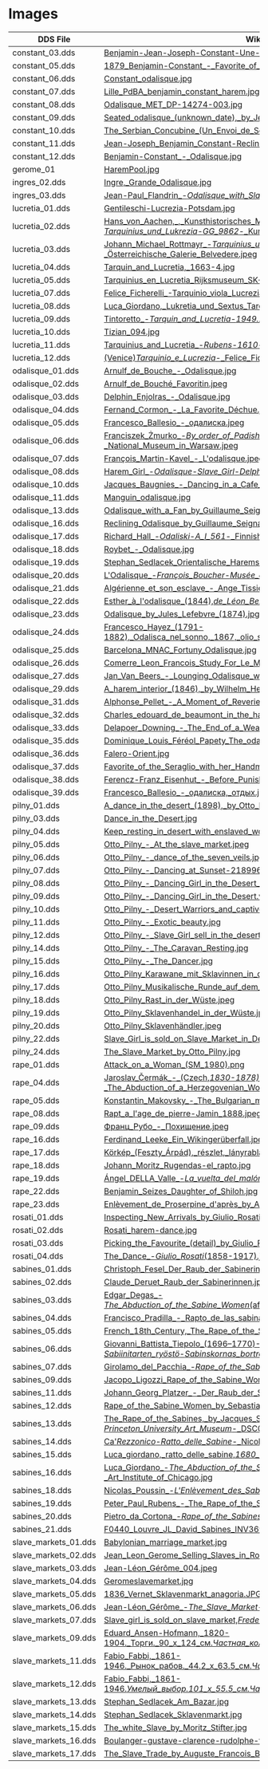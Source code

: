 # Images

| DDS File | Wikimedia Image |
|---|---|
| constant_03.dds | [Benjamin-Jean-Joseph-Constant-Une-Terrasse-Au-Maroc.jpg](https://commons.wikimedia.org/wiki/File:Benjamin-Jean-Joseph-Constant-Une-Terrasse-Au-Maroc.jpg) |
| constant_05.dds | [1879_Benjamin-Constant_-_Favorite_of_the_Emir.jpg](https://commons.wikimedia.org/wiki/File:1879_Benjamin-Constant_-_Favorite_of_the_Emir.jpg) |
| constant_06.dds | [Constant_odalisque.jpg](https://commons.wikimedia.org/wiki/File:Constant_odalisque.jpg) |
| constant_07.dds | [Lille_PdBA_benjamin_constant_harem.jpg](https://commons.wikimedia.org/wiki/File:Lille_PdBA_benjamin_constant_harem.jpg) |
| constant_08.dds | [Odalisque_MET_DP-14274-003.jpg](https://commons.wikimedia.org/wiki/File:Odalisque_MET_DP-14274-003.jpg) |
| constant_09.dds | [Seated_odalisque_(unknown_date),_by_Jean-Joseph_Benjamin-Constant.jpg](https://commons.wikimedia.org/wiki/File:Seated_odalisque_(unknown_date),_by_Jean-Joseph_Benjamin-Constant.jpg) |
| constant_10.dds | [The_Serbian_Concubine_(Un_Envoi_de_Serbie)_MET_DP-16687-001.jpg](https://commons.wikimedia.org/wiki/File:The_Serbian_Concubine_(Un_Envoi_de_Serbie)_MET_DP-16687-001.jpg) |
| constant_11.dds | [Jean-Joseph_Benjamin_Constant-Reclining_Odalisque.jpg](https://commons.wikimedia.org/wiki/File:Jean-Joseph_Benjamin_Constant-Reclining_Odalisque.jpg) |
| constant_12.dds | [Benjamin-Constant_-_Odalisque.jpg](https://commons.wikimedia.org/wiki/File:Benjamin-Constant_-_Odalisque.jpg) |
| gerome_01 | [HaremPool.jpg](https://commons.wikimedia.org/wiki/File:HaremPool.jpg) |
| ingres_02.dds | [Ingre,_Grande_Odalisque.jpg](https://commons.wikimedia.org/wiki/File:Ingre,_Grande_Odalisque.jpg) |
| ingres_03.dds | [Jean-Paul_Flandrin_-_Odalisque_with_Slave_-_Walters_37887.jpg](https://commons.wikimedia.org/wiki/File:Jean-Paul_Flandrin_-_Odalisque_with_Slave_-_Walters_37887.jpg) |
| lucretia_01.dds | [Gentileschi-Lucrezia-Potsdam.jpg](https://commons.wikimedia.org/wiki/File:Gentileschi-Lucrezia-Potsdam.jpg) |
| lucretia_02.dds | [Hans_von_Aachen,_,_Kunsthistorisches_Museum_Wien,_Gemäldegalerie_-_Tarquinius_und_Lukrezia_-_GG_9862_-_Kunsthistorisches_Museum.jpeg](https://commons.wikimedia.org/wiki/File:Hans_von_Aachen,_,_Kunsthistorisches_Museum_Wien,_Gem%C3%A4ldegalerie_-_Tarquinius_und_Lukrezia_-_GG_9862_-_Kunsthistorisches_Museum.jpg) |
| lucretia_03.dds | [Johann_Michael_Rottmayr_-_Tarquinius_und_Lucretia_-_3808_-_Österreichische_Galerie_Belvedere.jpeg](https://commons.wikimedia.org/wiki/File:Johann_Michael_Rottmayr_-_Tarquinius_und_Lucretia_-_3808_-_%C3%96sterreichische_Galerie_Belvedere.jpg) |
| lucretia_04.dds | [Tarquin_and_Lucretia,_1663-4.jpg](https://commons.wikimedia.org/wiki/File:Tarquin_and_Lucretia,_1663-4.jpg) |
| lucretia_05.dds | [Tarquinius_en_Lucretia_Rijksmuseum_SK-A-1287.jpeg](https://commons.wikimedia.org/wiki/File:Tarquinius_en_Lucretia_Rijksmuseum_SK-A-1287.jpeg) |
| lucretia_07.dds | [Felice_Ficherelli_-Tarquinio_viola_Lucrezia_(cropped).jpg](https://commons.wikimedia.org/wiki/File:Felice_Ficherelli_-Tarquinio_viola_Lucrezia_(cropped).jpg) |
| lucretia_08.dds | [Luca_Giordano,_Lukretia_und_Sextus_Tarquinius.jpg](https://commons.wikimedia.org/wiki/File:Luca_Giordano,_Lukretia_und_Sextus_Tarquinius.jpg) |
| lucretia_09.dds | [Tintoretto_-_Tarquin_and_Lucretia_-_1949.203_-_Art_Institute_of_Chicago.jpg](https://commons.wikimedia.org/wiki/File:Tintoretto_-_Tarquin_and_Lucretia_-_1949.203_-_Art_Institute_of_Chicago.jpg) |
| lucretia_10.dds | [Tizian_094.jpg](https://commons.wikimedia.org/wiki/File:Tizian_094.jpg) |
| lucretia_11.dds | [Tarquinius_and_Lucretia_-_Rubens_-_1610_-_Hermitage.jpg](https://commons.wikimedia.org/wiki/File:Tarquinius_and_Lucretia_-_Rubens_-_1610_-_Hermitage.jpg) |
| lucretia_12.dds | [(Venice)_Tarquinio_e_Lucrezia_-_Felice_Ficherelli.jpg](https://commons.wikimedia.org/wiki/File:(Venice)_Tarquinio_e_Lucrezia_-_Felice_Ficherelli.jpg) |
| odalisque_01.dds | [Arnulf_de_Bouche_-_Odalisque.jpg](https://commons.wikimedia.org/wiki/File:Arnulf_de_Bouche_-_Odalisque.jpg) |
| odalisque_02.dds | [Arnulf_de_Bouché_Favoritin.jpeg](https://commons.wikimedia.org/wiki/File:Arnulf_de_Bouch%C3%A9_Favoritin.jpg) |
| odalisque_03.dds | [Delphin_Enjolras_-_Odalisque.jpg](https://commons.wikimedia.org/wiki/File:Delphin_Enjolras_-_Odalisque.jpg) |
| odalisque_04.dds | [Fernand_Cormon_-_La_Favorite_Déchue.jpeg](https://commons.wikimedia.org/wiki/File:Fernand_Cormon_-_La_Favorite_D%C3%A9chue.jpg) |
| odalisque_05.dds | [Francesco_Ballesio_-_одалиска.jpeg](https://commons.wikimedia.org/wiki/File:Francesco_Ballesio_-_%D0%BE%D0%B4%D0%B0%D0%BB%D0%B8%D1%81%D0%BA%D0%B0.jpg) |
| odalisque_06.dds | [Franciszek_Żmurko_-_By_order_of_Padishah_–_Odalisque_-_MP_202_MNW_-_National_Museum_in_Warsaw.jpeg](https://commons.wikimedia.org/wiki/File:Franciszek_%C5%BBmurko_-_By_order_of_Padishah_%E2%80%93_Odalisque_-_MP_202_MNW_-_National_Museum_in_Warsaw.jpg) |
| odalisque_07.dds | [François_Martin-Kavel_-_L'odalisque.jpeg](https://commons.wikimedia.org/wiki/File:Fran%C3%A7ois_Martin-Kavel_-_L%27odalisque.jpg) |
| odalisque_08.dds | [Harem_Girl_-_Odalisque_-_Slave_Girl_-_Delphin_Enjolras_(French,_1857-1945).jpg](https://commons.wikimedia.org/wiki/File:Harem_Girl_-_Odalisque_-_Slave_Girl_-_Delphin_Enjolras_(French,_1857-1945).jpg) |
| odalisque_10.dds | [Jacques_Baugnies_-_Dancing_in_a_Cafe_in_Cairo.jpg](https://commons.wikimedia.org/wiki/File:Jacques_Baugnies_-_Dancing_in_a_Cafe_in_Cairo.jpg) |
| odalisque_11.dds | [Manguin_odalisque.jpg](https://commons.wikimedia.org/wiki/File:Manguin_odalisque.jpg) |
| odalisque_13.dds | [Odalisque_with_a_Fan_by_Guillaume_Seignac.jpg](https://commons.wikimedia.org/wiki/File:Odalisque_with_a_Fan_by_Guillaume_Seignac.jpg) |
| odalisque_16.dds | [Reclining_Odalisque_by_Guillaume_Seignac.jpg](https://commons.wikimedia.org/wiki/File:Reclining_Odalisque_by_Guillaume_Seignac.jpg) |
| odalisque_17.dds | [Richard_Hall_-_Odaliski_-_A_I_561_-_Finnish_National_Gallery.jpg](https://commons.wikimedia.org/wiki/File:Richard_Hall_-_Odaliski_-_A_I_561_-_Finnish_National_Gallery.jpg) |
| odalisque_18.dds | [Roybet_-_Odalisque.jpg](https://commons.wikimedia.org/wiki/File:Roybet_-_Odalisque.jpg) |
| odalisque_19.dds | [Stephan_Sedlacek_Orientalische_Haremsszene.jpg](https://commons.wikimedia.org/wiki/File:Stephan_Sedlacek_Orientalische_Haremsszene.jpg) |
| odalisque_20.dds | [L'Odalisque_-_François_Boucher_-_Musée_du_Louvre_Peintures_RF_2140_-_version_2.jpeg](https://commons.wikimedia.org/wiki/File:L%27Odalisque_-_Fran%C3%A7ois_Boucher_-_Mus%C3%A9e_du_Louvre_Peintures_RF_2140_-_version_2.jpg) |
| odalisque_21.dds | [Algérienne_et_son_esclave_-_Ange_Tissier.jpeg](https://commons.wikimedia.org/wiki/File:Alg%C3%A9rienne_et_son_esclave_-_Ange_Tissier.jpg) |
| odalisque_22.dds | [Esther_à_l'odalisque_(1844),_de_Léon_Benouville_(cropped).jpeg](https://commons.wikimedia.org/wiki/File:Esther_%C3%A0_l%27odalisque_(1844),_de_L%C3%A9on_Benouville_(cropped).jpg) |
| odalisque_23.dds | [Odalisque_by_Jules_Lefebvre_(1874).jpg](https://commons.wikimedia.org/wiki/File:Odalisque_by_Jules_Lefebvre_(1874).jpg) |
| odalisque_24.dds | [Francesco_Hayez_(1791-1882),_Odalisca_nel_sonno,_1867,_olio_su_tela,_cm_93_x_75,_Accademia_di_Brera.jpg](https://commons.wikimedia.org/wiki/File:Francesco_Hayez_(1791-1882),_Odalisca_nel_sonno,_1867,_olio_su_tela,_cm_93_x_75,_Accademia_di_Brera.jpg) |
| odalisque_25.dds | [Barcelona_MNAC_Fortuny_Odalisque.jpg](https://commons.wikimedia.org/wiki/File:Barcelona_MNAC_Fortuny_Odalisque.jpg) |
| odalisque_26.dds | [Comerre_Leon_Francois_Study_For_Le_Manteau_Legendaire.jpg](https://commons.wikimedia.org/wiki/File:Comerre_Leon_Francois_Study_For_Le_Manteau_Legendaire.jpg) |
| odalisque_27.dds | [Jan_Van_Beers_-_Lounging_Odalisque_with_Turtle.jpg](https://commons.wikimedia.org/wiki/File:Jan_Van_Beers_-_Lounging_Odalisque_with_Turtle.jpg) |
| odalisque_29.dds | [A_harem_interior_(1846),_by_Wilhelm_Heinrich_Schlesinger.jpg](https://commons.wikimedia.org/wiki/File:A_harem_interior_(1846),_by_Wilhelm_Heinrich_Schlesinger.jpg) |
| odalisque_31.dds | [Alphonse_Pellet_-_A_Moment_of_Reverie_in_the_Harem.jpg](https://commons.wikimedia.org/wiki/File:Alphonse_Pellet_-_A_Moment_of_Reverie_in_the_Harem.jpg) |
| odalisque_32.dds | [Charles_edouard_de_beaumont_in_the_harem093219).jpg](https://commons.wikimedia.org/wiki/File:Charles_edouard_de_beaumont_in_the_harem093219).jpg) |
| odalisque_33.dds | [Delapoer_Downing_-_The_End_of_a_Weary_Day.jpg](https://commons.wikimedia.org/wiki/File:Delapoer_Downing_-_The_End_of_a_Weary_Day.jpg) |
| odalisque_35.dds | [Dominique_Louis_Féréol_Papety_The_odalisque.jpeg](https://commons.wikimedia.org/wiki/File:Dominique_Louis_F%C3%A9r%C3%A9ol_Papety_The_odalisque.jpg) |
| odalisque_36.dds | [Falero-Orient.jpg](https://commons.wikimedia.org/wiki/File:Falero-Orient.jpg) |
| odalisque_37.dds | [Favorite_of_the_Seraglio_with_her_Handmaiden_(unknown_date),_by_Vasili_Kotarbinsky.jpg](https://commons.wikimedia.org/wiki/File:Favorite_of_the_Seraglio_with_her_Handmaiden_(unknown_date),_by_Vasili_Kotarbinsky.jpg) |
| odalisque_38.dds | [Ferencz-Franz_Eisenhut_-_Before_Punishment.jpg](https://commons.wikimedia.org/wiki/File:Ferencz-Franz_Eisenhut_-_Before_Punishment.jpg) |
| odalisque_39.dds | [Francesco_Ballesio_-_одалиска,_отдых.jpeg](https://commons.wikimedia.org/wiki/File:Francesco_Ballesio_-_%D0%BE%D0%B4%D0%B0%D0%BB%D0%B8%D1%81%D0%BA%D0%B0,_%D0%BE%D1%82%D0%B4%D1%8B%D1%85.jpg) |
| pilny_01.dds | [A_dance_in_the_desert_(1898),_by_Otto_Pilny.jpg](https://commons.wikimedia.org/wiki/File:A_dance_in_the_desert_(1898),_by_Otto_Pilny.jpg) |
| pilny_03.dds | [Dance_in_the_Desert.jpg](https://commons.wikimedia.org/wiki/File:Dance_in_the_Desert.jpg) |
| pilny_04.dds | [Keep_resting_in_desert_with_enslaved_woman,_Otto_Pilny_(1866-1936).jpg](https://commons.wikimedia.org/wiki/File:Keep_resting_in_desert_with_enslaved_woman,_Otto_Pilny_(1866-1936).jpg) |
| pilny_05.dds | [Otto_Pilny_-_At_the_slave_market.jpeg](https://commons.wikimedia.org/wiki/File:Otto_Pilny_-_At_the_slave_market.jpeg) |
| pilny_06.dds | [Otto_Pilny_-_dance_of_the_seven_veils.jpg](https://commons.wikimedia.org/wiki/File:Otto_Pilny_-_dance_of_the_seven_veils.jpg) |
| pilny_07.dds | [Otto_Pilny_-_Dancing_at_Sunset-21899604228.jpg](https://commons.wikimedia.org/wiki/File:Otto_Pilny_-_Dancing_at_Sunset-21899604228.jpg) |
| pilny_08.dds | [Otto_Pilny_-_Dancing_Girl_in_the_Desert_1908.webp](https://commons.wikimedia.org/wiki/File:Otto_Pilny_-_Dancing_Girl_in_the_Desert_1908.webp) |
| pilny_09.dds | [Otto_Pilny_-_Dancing_Girl_in_the_Desert.webp](https://commons.wikimedia.org/wiki/File:Otto_Pilny_-_Dancing_Girl_in_the_Desert.webp) |
| pilny_10.dds | [Otto_Pilny_-_Desert_Warriors_and_captive_slave_girls.webp](https://commons.wikimedia.org/wiki/File:Otto_Pilny_-_Desert_Warriors_and_captive_slave_girls.webp) |
| pilny_11.dds | [Otto_Pilny_-_Exotic_beauty.jpg](https://commons.wikimedia.org/wiki/File:Otto_Pilny_-_Exotic_beauty.jpg) |
| pilny_12.dds | [Otto_Pilny_-_Slave_Girl_sell_in_the_desert_with_horse.webp](https://commons.wikimedia.org/wiki/File:Otto_Pilny_-_Slave_Girl_sell_in_the_desert_with_horse.webp) |
| pilny_14.dds | [Otto_Pilny_-_The_Caravan_Resting.jpg](https://commons.wikimedia.org/wiki/File:Otto_Pilny_-_The_Caravan_Resting.jpg) |
| pilny_15.dds | [Otto_Pilny_-_The_Dancer.jpg](https://commons.wikimedia.org/wiki/File:Otto_Pilny_-_The_Dancer.jpg) |
| pilny_16.dds | [Otto_Pilny_Karawane_mit_Sklavinnen_in_der_Wüste.jpeg](https://commons.wikimedia.org/wiki/File:Otto_Pilny_Karawane_mit_Sklavinnen_in_der_W%C3%BCste.jpg) |
| pilny_17.dds | [Otto_Pilny_Musikalische_Runde_auf_dem_Palastbalkon.jpg](https://commons.wikimedia.org/wiki/File:Otto_Pilny_Musikalische_Runde_auf_dem_Palastbalkon.jpg) |
| pilny_18.dds | [Otto_Pilny_Rast_in_der_Wüste.jpeg](https://commons.wikimedia.org/wiki/File:Otto_Pilny_Rast_in_der_W%C3%BCste.jpg) |
| pilny_19.dds | [Otto_Pilny_Sklavenhandel_in_der_Wüste.jpeg](https://commons.wikimedia.org/wiki/File:Otto_Pilny_Sklavenhandel_in_der_W%C3%BCste.jpg) |
| pilny_20.dds | [Otto_Pilny_Sklavenhändler.jpeg](https://commons.wikimedia.org/wiki/File:Otto_Pilny_Sklavenh%C3%A4ndler.jpg) |
| pilny_22.dds | [Slave_Girl_is_sold_on_Slave_Market_in_Desert,_Otto_Pilny_(1866-1936).jpg](https://commons.wikimedia.org/wiki/File:Slave_Girl_is_sold_on_Slave_Market_in_Desert,_Otto_Pilny_(1866-1936).jpg) |
| pilny_24.dds | [The_Slave_Market_by_Otto_Pilny.jpg](https://commons.wikimedia.org/wiki/File:The_Slave_Market_by_Otto_Pilny.jpg) |
| rape_01.dds | [Attack_on_a_Woman_(SM_1980).png](https://commons.wikimedia.org/wiki/File:Attack_on_a_Woman_(SM_1980).png) |
| rape_04.dds | [Jaroslav_Čermák_-_(Czech,_1830-1878)_-_The_Abduction_of_a_Herzegovenian_Woman,_1861_-_Oil_on_canvas,_98_1-2_x_75_in.jpeg](https://commons.wikimedia.org/wiki/File:Jaroslav_%C4%8Cerm%C3%A1k_-_(Czech,_1830-1878)_-_The_Abduction_of_a_Herzegovenian_Woman,_1861_-_Oil_on_canvas,_98_1-2_x_75_in.jpg) |
| rape_05.dds | [Konstantin_Makovsky_-_The_Bulgarian_martyresses.jpeg](https://commons.wikimedia.org/wiki/File:Konstantin_Makovsky_-_The_Bulgarian_martyresses.jpg) |
| rape_08.dds | [Rapt_a_l'age_de_pierre-Jamin_1888.jpeg](https://commons.wikimedia.org/wiki/File:Rapt_a_l%27age_de_pierre-Jamin_1888.jpg) |
| rape_09.dds | [Франц_Рубо_-_Похищение.jpeg](https://commons.wikimedia.org/wiki/File:%D0%A4%D1%80%D0%B0%D0%BD%D1%86_%D0%A0%D1%83%D0%B1%D0%BE_-_%D0%9F%D0%BE%D1%85%D0%B8%D1%89%D0%B5%D0%BD%D0%B8%D0%B5.jpg) |
| rape_16.dds | [Ferdinand_Leeke_Ein_Wikingerüberfall.jpeg](https://commons.wikimedia.org/wiki/File:Ferdinand_Leeke_Ein_Wikinger%C3%BCberfall.jpg) |
| rape_17.dds | [Körkép_(Feszty_Árpád),_részlet,_lányrablás.jpeg](https://commons.wikimedia.org/wiki/File:K%C3%B6rk%C3%A9p_(Feszty_%C3%81rp%C3%A1d),_r%C3%A9szlet,_l%C3%A1nyrabl%C3%A1s.jpg) |
| rape_18.dds | [Johann_Moritz_Rugendas-el_rapto.jpg](https://commons.wikimedia.org/wiki/File:Johann_Moritz_Rugendas-el_rapto.jpg) |
| rape_19.dds | [Ángel_DELLA_Valle_-_La_vuelta_del_malón_-_Google_Art_Project_(cropped).jpeg](https://commons.wikimedia.org/wiki/File:%C3%81ngel_DELLA_Valle_-_La_vuelta_del_mal%C3%B3n_-_Google_Art_Project_(cropped).jpg) |
| rape_22.dds | [Benjamin_Seizes_Daughter_of_Shiloh.jpg](https://commons.wikimedia.org/wiki/File:Benjamin_Seizes_Daughter_of_Shiloh.jpg) |
| rape_23.dds | [Enlèvement_de_Proserpine_d'après_by_Alessandro_Allori.jpeg](https://commons.wikimedia.org/wiki/File:Enl%C3%A8vement_de_Proserpine_d%27apr%C3%A8s_by_Alessandro_Allori.jpg) |
| rosati_01.dds | [Inspecting_New_Arrivals_by_Giulio_Rosati_2.jpg](https://commons.wikimedia.org/wiki/File:Inspecting_New_Arrivals_by_Giulio_Rosati_2.jpg) |
| rosati_02.dds | [Rosati_harem-dance.jpg](https://commons.wikimedia.org/wiki/File:Rosati_harem-dance.jpg) |
| rosati_03.dds | [Picking_the_Favourite_(detail)_by_Giulio_Rosati.jpg](https://commons.wikimedia.org/wiki/File:Picking_the_Favourite_(detail)_by_Giulio_Rosati.jpg) |
| rosati_04.dds | [The_Dance_-_Giulio_Rosati_(1858-1917).jpg](https://commons.wikimedia.org/wiki/File:The_Dance_-_Giulio_Rosati_(1858-1917).jpg) |
| sabines_01.dds | [Christoph_Fesel_Der_Raub_der_Sabinerinnen_1801.jpg](https://commons.wikimedia.org/wiki/File:Christoph_Fesel_Der_Raub_der_Sabinerinnen_1801.jpg) |
| sabines_02.dds | [Claude_Deruet_Raub_der_Sabinerinnen.jpg](https://commons.wikimedia.org/wiki/File:Claude_Deruet_Raub_der_Sabinerinnen.jpg) |
| sabines_03.dds | [Edgar_Degas_-_The_Abduction_of_the_Sabine_Women_(after_Nicolas_Poussin)_(Norton_Simon_Museum).png](https://commons.wikimedia.org/wiki/File:Edgar_Degas_-_The_Abduction_of_the_Sabine_Women_(after_Nicolas_Poussin)_(Norton_Simon_Museum).png) |
| sabines_04.dds | [Francisco_Pradilla_-_Rapto_de_las_sabinas.jpg](https://commons.wikimedia.org/wiki/File:Francisco_Pradilla_-_Rapto_de_las_sabinas.jpg) |
| sabines_05.dds | [French_18th_Century,_The_Rape_of_the_Sabine_Women,_c._1770,_NGA_1218.jpg](https://commons.wikimedia.org/wiki/File:French_18th_Century,_The_Rape_of_the_Sabine_Women,_c._1770,_NGA_1218.jpg) |
| sabines_06.dds | [Giovanni_Battista_Tiepolo_(1696–1770)-_The_Rape_of_the_Sabine_Women_-_Sabiinitarten_ryöstö_-_Sabinskornas_bortrövanden_(29178832180).jpeg](https://commons.wikimedia.org/wiki/File:Giovanni_Battista_Tiepolo_(1696%E2%80%931770)-_The_Rape_of_the_Sabine_Women_-_Sabiinitarten_ry%C3%B6st%C3%B6_-_Sabinskornas_bortr%C3%B6vanden_(29178832180).jpg) |
| sabines_07.dds | [Girolamo_del_Pacchia_-_Rape_of_the_Sabines_-_71.PB.9_-_J._Paul_Getty_Museum.jpg](https://commons.wikimedia.org/wiki/File:Girolamo_del_Pacchia_-_Rape_of_the_Sabines_-_71.PB.9_-_J._Paul_Getty_Museum.jpg) |
| sabines_09.dds | [Jacopo_Ligozzi_Rape_of_the_Sabine_Women.JPG](https://commons.wikimedia.org/wiki/File:Jacopo_Ligozzi_Rape_of_the_Sabine_Women.JPG) |
| sabines_11.dds | [Johann_Georg_Platzer_-_Der_Raub_der_Sabinerinnen.jpg](https://commons.wikimedia.org/wiki/File:Johann_Georg_Platzer_-_Der_Raub_der_Sabinerinnen.jpg) |
| sabines_12.dds | [Rape_of_the_Sabine_Women_by_Sebastiano_Ricci.jpg](https://commons.wikimedia.org/wiki/File:Rape_of_the_Sabine_Women_by_Sebastiano_Ricci.jpg) |
| sabines_13.dds | [The_Rape_of_the_Sabines,_by_Jacques_Stella,_French,_mid_1600s,_oil_on_canvas_-_Princeton_University_Art_Museum_-_DSC06492.jpg](https://commons.wikimedia.org/wiki/File:The_Rape_of_the_Sabines,_by_Jacques_Stella,_French,_mid_1600s,_oil_on_canvas_-_Princeton_University_Art_Museum_-_DSC06492.jpg) |
| sabines_14.dds | [Ca'_Rezzonico_-_Ratto_delle_Sabine_-_Nicolo_Bambini.jpeg](https://commons.wikimedia.org/wiki/File:Ca%27_Rezzonico_-_Ratto_delle_Sabine_-_Nicolo_Bambini.jpg) |
| sabines_15.dds | [Luca_giordano,_ratto_delle_sabine,_1680_ca._(genova,_pal._spinola)_01_(cropped).jpg](https://commons.wikimedia.org/wiki/File:Luca_giordano,_ratto_delle_sabine,_1680_ca._(genova,_pal._spinola)_01_(cropped).jpg) |
| sabines_16.dds | [Luca_Giordano_-_The_Abduction_of_the_Sabine_Women_-_1991.295_-_Art_Institute_of_Chicago.jpg](https://commons.wikimedia.org/wiki/File:Luca_Giordano_-_The_Abduction_of_the_Sabine_Women_-_1991.295_-_Art_Institute_of_Chicago.jpg) |
| sabines_18.dds | [Nicolas_Poussin_-_L'Enlèvement_des_Sabines_(1634-5).jpeg](https://commons.wikimedia.org/wiki/File:Nicolas_Poussin_-_L%27Enl%C3%A8vement_des_Sabines_(1634-5).jpg) |
| sabines_19.dds | [Peter_Paul_Rubens_-_The_Rape_of_the_Sabine_Women.jpg](https://commons.wikimedia.org/wiki/File:Peter_Paul_Rubens_-_The_Rape_of_the_Sabine_Women.jpg) |
| sabines_20.dds | [Pietro_da_Cortona_-_Rape_of_the_Sabines_-_Google_Art_Project.jpg](https://commons.wikimedia.org/wiki/File:Pietro_da_Cortona_-_Rape_of_the_Sabines_-_Google_Art_Project.jpg) |
| sabines_21.dds | [F0440_Louvre_JL_David_Sabines_INV3691_rwk.jpg](https://commons.wikimedia.org/wiki/File:F0440_Louvre_JL_David_Sabines_INV3691_rwk.jpg) |
| slave_markets_01.dds | [Babylonian_marriage_market.jpg](https://commons.wikimedia.org/wiki/File:Babylonian_marriage_market.jpg) |
| slave_markets_02.dds | [Jean_Leon_Gerome_Selling_Slaves_in_Rome.jpg](https://commons.wikimedia.org/wiki/File:Jean_Leon_Gerome_Selling_Slaves_in_Rome.jpg) |
| slave_markets_03.dds | [Jean-Léon_Gérôme_004.jpeg](https://commons.wikimedia.org/wiki/File:Jean-L%C3%A9on_G%C3%A9r%C3%B4me_004.jpg) |
| slave_markets_04.dds | [Geromeslavemarket.jpg](https://commons.wikimedia.org/wiki/File:Geromeslavemarket.jpg) |
| slave_markets_05.dds | [1836_Vernet_Sklavenmarkt_anagoria.JPG](https://commons.wikimedia.org/wiki/File:1836_Vernet_Sklavenmarkt_anagoria.JPG) |
| slave_markets_06.dds | [Jean-Léon_Gérôme_-_The_Slave_Market_-_Google_Art_Project.jpeg](https://commons.wikimedia.org/wiki/File:Jean-L%C3%A9on_G%C3%A9r%C3%B4me_-_The_Slave_Market_-_Google_Art_Project.jpg) |
| slave_markets_07.dds | [Slave_girl_is_sold_on_slave_market,_Frederick_Vezin_(1859-1942).png](https://commons.wikimedia.org/wiki/File:Slave_girl_is_sold_on_slave_market,_Frederick_Vezin_(1859-1942).png) |
| slave_markets_09.dds | [Eduard_Ansen-Hofmann,_1820-1904._Торги._90_х_124_см._Частная_коллекция_(33703806928).jpeg](https://commons.wikimedia.org/wiki/File:Eduard_Ansen-Hofmann,_1820-1904._%D0%A2%D0%BE%D1%80%D0%B3%D0%B8._90_%D1%85_124_%D1%81%D0%BC._%D0%A7%D0%B0%D1%81%D1%82%D0%BD%D0%B0%D1%8F_%D0%BA%D0%BE%D0%BB%D0%BB%D0%B5%D0%BA%D1%86%D0%B8%D1%8F_(33703806928).jpg) |
| slave_markets_11.dds | [Fabio_Fabbi,_1861-1946._Рынок_рабов._44.2_х_63.5_см._Частная_коллекция_(46665173065).jpeg](https://commons.wikimedia.org/wiki/File:Fabio_Fabbi,_1861-1946._%D0%A0%D1%8B%D0%BD%D0%BE%D0%BA_%D1%80%D0%B0%D0%B1%D0%BE%D0%B2._44.2_%D1%85_63.5_%D1%81%D0%BC._%D0%A7%D0%B0%D1%81%D1%82%D0%BD%D0%B0%D1%8F_%D0%BA%D0%BE%D0%BB%D0%BB%D0%B5%D0%BA%D1%86%D0%B8%D1%8F_(46665173065).jpg) |
| slave_markets_12.dds | [Fabio_Fabbi,_1861-1946._Умелый_выбор.101_х_55.5_см._Частная_коллекция_(33703799848)_(cropped).jpeg](https://commons.wikimedia.org/wiki/File:Fabio_Fabbi,_1861-1946._%D0%A3%D0%BC%D0%B5%D0%BB%D1%8B%D0%B9_%D0%B2%D1%8B%D0%B1%D0%BE%D1%80.101_%D1%85_55.5_%D1%81%D0%BC._%D0%A7%D0%B0%D1%81%D1%82%D0%BD%D0%B0%D1%8F_%D0%BA%D0%BE%D0%BB%D0%BB%D0%B5%D0%BA%D1%86%D0%B8%D1%8F_(33703799848)_(cropped).jpg) |
| slave_markets_13.dds | [Stephan_Sedlacek_Am_Bazar.jpg](https://commons.wikimedia.org/wiki/File:Stephan_Sedlacek_Am_Bazar.jpg) |
| slave_markets_14.dds | [Stephan_Sedlacek_Sklavenmarkt.jpg](https://commons.wikimedia.org/wiki/File:Stephan_Sedlacek_Sklavenmarkt.jpg) |
| slave_markets_15.dds | [The_white_Slave_by_Moritz_Stifter.jpg](https://commons.wikimedia.org/wiki/File:The_white_Slave_by_Moritz_Stifter.jpg) |
| slave_markets_16.dds | [Boulanger-gustave-clarence-rudolphe-french-1824-1888-the-slave-market.png](https://commons.wikimedia.org/wiki/File:Boulanger-gustave-clarence-rudolphe-french-1824-1888-the-slave-market.png) |
| slave_markets_17.dds | [The_Slave_Trade_by_Auguste_Francois_Biard.jpg](https://commons.wikimedia.org/wiki/File:The_Slave_Trade_by_Auguste_Francois_Biard.jpg) |
